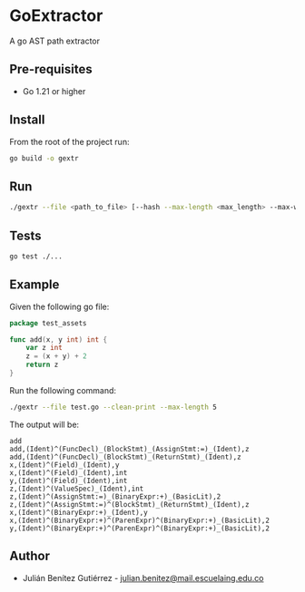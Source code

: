 # GoExtractor
A go AST path extractor

## Pre-requisites

* Go 1.21 or higher 

## Install
From the root of the project run:

```bash
go build -o gextr
```

## Run

```bash
./gextr --file <path_to_file> [--hash --max-length <max_length> --max-width <max_width> --clean-print]
```

## Tests

```bash
go test ./...
```

## Example

Given the following go file:

```go
package test_assets

func add(x, y int) int {
	var z int
	z = (x + y) + 2
	return z
}
```

Run the following command:
```bash
./gextr --file test.go --clean-print --max-length 5
```

The output will be:
```
add
add,(Ident)^(FuncDecl)_(BlockStmt)_(AssignStmt:=)_(Ident),z
add,(Ident)^(FuncDecl)_(BlockStmt)_(ReturnStmt)_(Ident),z
x,(Ident)^(Field)_(Ident),y
x,(Ident)^(Field)_(Ident),int
y,(Ident)^(Field)_(Ident),int
z,(Ident)^(ValueSpec)_(Ident),int
z,(Ident)^(AssignStmt:=)_(BinaryExpr:+)_(BasicLit),2
z,(Ident)^(AssignStmt:=)^(BlockStmt)_(ReturnStmt)_(Ident),z
x,(Ident)^(BinaryExpr:+)_(Ident),y
x,(Ident)^(BinaryExpr:+)^(ParenExpr)^(BinaryExpr:+)_(BasicLit),2
y,(Ident)^(BinaryExpr:+)^(ParenExpr)^(BinaryExpr:+)_(BasicLit),2
```

## Author
* Julián Benítez Gutiérrez - [julian.benitez@mail.escuelaing.edu.co](mailto:julian.benitez@mail.escuelaing.edu.co)